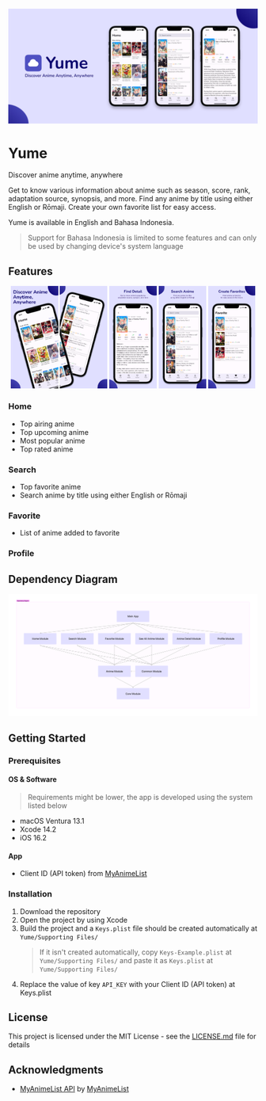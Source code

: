 ![Yume](readme/feature-graphic.jpg "Yume")

# Yume
Discover anime anytime, anywhere

Get to know various information about anime such as season, score, rank, adaptation source, synopsis, and more. Find any anime by title using either English or Rōmaji. Create your own favorite list for easy access.

Yume is available in English and Bahasa Indonesia.
> Support for Bahasa Indonesia is limited to some features and can only be used by changing device's system language

## Features
<p align="center">
 <img src="readme/screen-1.jpg" width="19%">
 <img src="readme/screen-2.jpg" width="19%">
 <img src="readme/screen-3.jpg" width="19%">
 <img src="readme/screen-4.jpg" width="19%">
 <img src="readme/screen-5.jpg" width="19%">
</p>

### Home
- Top airing anime
- Top upcoming anime
- Most popular anime
- Top rated anime

### Search
- Top favorite anime
- Search anime by title using either English or Rōmaji

### Favorite
- List of anime added to favorite

### Profile

## Dependency Diagram
![Yume Dependency Diagram](readme/dependency-diagram.png "Yume Dependency Diagram")

## Getting Started
### Prerequisites
#### OS & Software
> Requirements might be lower, the app is developed using the system listed below
* macOS Ventura 13.1
* Xcode 14.2
* iOS 16.2

#### App
* Client ID (API token) from [MyAnimeList](https://myanimelist.net/apiconfig)

### Installation
1. Download the repository
2. Open the project by using Xcode
3. Build the project and a `Keys.plist` file should be created automatically at `Yume/Supporting Files/`
   > If it isn't created automatically, copy `Keys-Example.plist` at `Yume/Supporting Files/` and paste it as `Keys.plist` at `Yume/Supporting Files/`
4. Replace the value of key `API_KEY` with your Client ID (API token) at Keys.plist

## License
This project is licensed under the MIT License - see the [LICENSE.md](https://github.com/bryanless/Yume-Swift/blob/main/LICENSE) file for details

## Acknowledgments
* [MyAnimeList API](https://myanimelist.net/apiconfig/references/api/v2) by [MyAnimeList](https://myanimelist.net)

